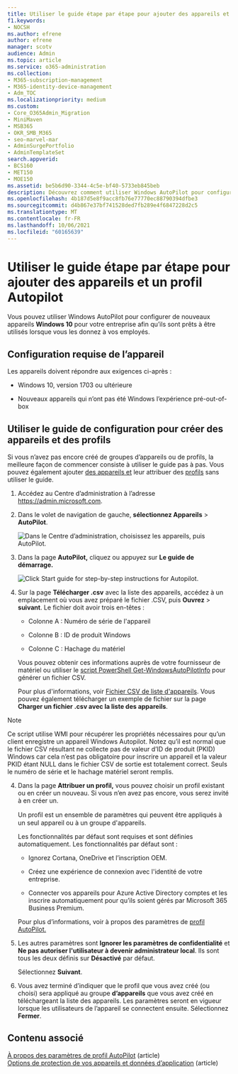 ```yaml
---
title: Utiliser le guide étape par étape pour ajouter des appareils et un profil Autopilot
f1.keywords:
- NOCSH
ms.author: efrene
author: efrene
manager: scotv
audience: Admin
ms.topic: article
ms.service: o365-administration
ms.collection:
- M365-subscription-management
- M365-identity-device-management
- Adm_TOC
ms.localizationpriority: medium
ms.custom:
- Core_O365Admin_Migration
- MiniMaven
- MSB365
- OKR_SMB_M365
- seo-marvel-mar
- AdminSurgePortfolio
- AdminTemplateSet
search.appverid:
- BCS160
- MET150
- MOE150
ms.assetid: be5b6d90-3344-4c5e-bf40-5733eb845beb
description: Découvrez comment utiliser Windows AutoPilot pour configurer de nouveaux appareils Windows 10 pour votre entreprise afin qu’ils sont prêts à être utilisés par les employés.
ms.openlocfilehash: 4b187d5e8f9acc8fb76e77770ec88790394dfbe3
ms.sourcegitcommit: d4b867e37bf741528ded7fb289e4f6847228d2c5
ms.translationtype: MT
ms.contentlocale: fr-FR
ms.lasthandoff: 10/06/2021
ms.locfileid: "60165639"
---
```

# <a name="use-the-step-by-step-guide-to-add-autopilot-devices-and-profile"></a>Utiliser le guide étape par étape pour ajouter des appareils et un profil Autopilot

Vous pouvez utiliser Windows AutoPilot pour configurer de nouveaux appareils **Windows 10** pour votre entreprise afin qu’ils sont prêts à être utilisés lorsque vous les donnez à vos employés.
  
## <a name="device-requirements"></a>Configuration requise de l’appareil

Les appareils doivent répondre aux exigences ci-après :
  
- Windows 10, version 1703 ou ultérieure
    
- Nouveaux appareils qui n’ont pas été Windows l’expérience pré-out-of-box
    
## <a name="use-the-setup-guide-to-create-devices-and-profiles"></a>Utiliser le guide de configuration pour créer des appareils et des profils

Si vous n’avez pas encore créé de groupes d’appareils ou de profils, la meilleure façon de commencer consiste à utiliser le guide pas à pas. Vous pouvez également ajouter [des appareils et](create-and-edit-autopilot-devices.md) leur attribuer des [profils](create-and-edit-autopilot-profiles.md) sans utiliser le guide. 
  
1. Accédez au Centre d’administration à l’adresse <a href="https://go.microsoft.com/fwlink/p/?linkid=837890" target="_blank">https://admin.microsoft.com</a>.

2. Dans le volet de navigation de gauche, **sélectionnez Appareils** \> **AutoPilot**.

    ![Dans le Centre d’administration, choisissez les appareils, puis AutoPilot.](../../media/AutoPilot.png)
  
2. Dans la page **AutoPilot,** cliquez ou appuyez sur **Le guide de démarrage.**
    
    ![Click Start guide for step-by-step instructions for Autopilot.](../../media/31662655-d1e6-437d-87ea-c0dec5da56f7.png)
  
3. Sur la page **Télécharger .csv** avec la liste des appareils, accédez à un emplacement où vous avez préparé le fichier .CSV, puis **Ouvrez** \> **suivant**. Le fichier doit avoir trois en-têtes :
    
    - Colonne A : Numéro de série de l'appareil
    
    - Colonne B : ID de produit Windows
    
    - Colonne C : Hachage du matériel
    
    Vous pouvez obtenir ces informations auprès de votre fournisseur de matériel ou utiliser le [script PowerShell Get-WindowsAutoPilotInfo](https://www.powershellgallery.com/packages/Get-WindowsAutoPilotInfo) pour générer un fichier CSV. 
    
    Pour plus d'informations, voir [Fichier CSV de liste d'appareils](../misc/device-list.md). Vous pouvez également télécharger un exemple de fichier sur la page **Charger un fichier .csv avec la liste des appareils**. 
    
> [!NOTE]
> Ce script utilise WMI pour récupérer les propriétés nécessaires pour qu’un client enregistre un appareil Windows Autopilot. Notez qu’il est normal que le fichier CSV résultant ne collecte pas de valeur d’ID de produit (PKID) Windows car cela n’est pas obligatoire pour inscrire un appareil et la valeur PKID étant NULL dans le fichier CSV de sortie est totalement correct. Seuls le numéro de série et le hachage matériel seront remplis.
    
4. Dans la page **Attribuer un profil,** vous pouvez choisir un profil existant ou en créer un nouveau. Si vous n’en avez pas encore, vous serez invité à en créer un. 
    
    Un proﬁl est un ensemble de paramètres qui peuvent être appliqués à un seul appareil ou à un groupe d'appareils.
    
    Les fonctionnalités par défaut sont requises et sont définies automatiquement. Les fonctionnalités par défaut sont :
    
    - Ignorez Cortana, OneDrive et l’inscription OEM.
    
    - Créez une expérience de connexion avec l'identité de votre entreprise.
    
    - Connecter vos appareils pour Azure Active Directory comptes et les inscrire automatiquement pour qu’ils soient gérés par Microsoft 365 Business Premium.
    
    Pour plus d’informations, voir à propos des paramètres de [profil AutoPilot.](autopilot-profile-settings.md) 
    
5. Les autres paramètres sont **Ignorer les paramètres de confidentialité** et **Ne pas autoriser l'utilisateur à devenir administrateur local**. Ils sont tous les deux définis sur **Désactivé** par défaut. 
    
    Sélectionnez **Suivant**.
    
6. Vous avez terminé d’indiquer que le profil que vous avez créé (ou choisi) sera appliqué au groupe **d’appareils** que vous avez créé en téléchargeant la liste des appareils. Les paramètres seront en vigueur lorsque les utilisateurs de l’appareil se connectent ensuite. Sélectionnez **Fermer**.

## <a name="related-content"></a>Contenu associé

[À propos des paramètres de profil AutoPilot](autopilot-profile-settings.md) (article)\
[Options de protection de vos appareils et données d’application](../devices/choose-device-security.md) (article)
